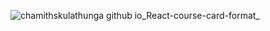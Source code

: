 ![chamithskulathunga github io_React-course-card-format_](https://github.com/user-attachments/assets/95e66ae6-3310-46cf-b346-5e49f9b43e9f)
